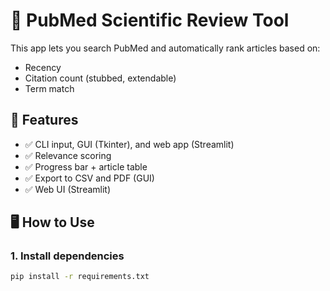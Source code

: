 # 🔬 PubMed Scientific Review Tool

This app lets you search PubMed and automatically rank articles based on:
- Recency
- Citation count (stubbed, extendable)
- Term match

## 🚀 Features
- ✅ CLI input, GUI (Tkinter), and web app (Streamlit)
- ✅ Relevance scoring
- ✅ Progress bar + article table
- ✅ Export to CSV and PDF (GUI)
- ✅ Web UI (Streamlit)

## 🖥️ How to Use

### 1. Install dependencies
```bash
pip install -r requirements.txt
